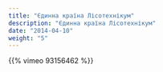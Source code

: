 ```yaml
---
title: "Єдинна країна Лісотехнікум"
description: "Єдинна країна Лісотехнікум"
date: "2014-04-10"
weight: "5"
---
```


{{% vimeo 93156462 %}}
